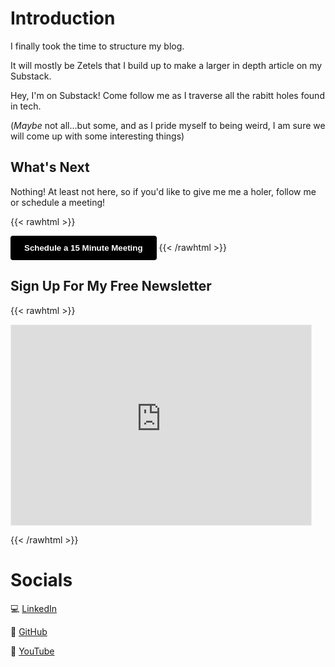 # Introduction

I finally took the time to structure my blog.

It will mostly be Zetels that I build up to make a larger in depth article on my Substack.

Hey, I'm on Substack! Come follow me as I traverse all the rabitt holes found in tech.

(*Maybe* not all...but some, and as I pride myself to being weird, I am sure we will come up with some interesting things)

## What's Next

Nothing! At least not here, so if you'd like to give me me a holer, follow me or schedule a meeting!


{{< rawhtml >}}
<!-- Cal element-click embed code begins -->
<script type="text/javascript">
  (function (C, A, L) { let p = function (a, ar) { a.q.push(ar); }; let d = C.document; C.Cal = C.Cal || function () { let cal = C.Cal; let ar = arguments; if (!cal.loaded) { cal.ns = {}; cal.q = cal.q || []; d.head.appendChild(d.createElement("script")).src = A; cal.loaded = true; } if (ar[0] === L) { const api = function () { p(api, arguments); }; const namespace = ar[1]; api.q = api.q || []; if(typeof namespace === "string"){cal.ns[namespace] = cal.ns[namespace] || api;p(cal.ns[namespace], ar);p(cal, ["initNamespace", namespace]);} else p(cal, ar); return;} p(cal, ar); }; })(window, "https://app.cal.com/embed/embed.js", "init");
Cal("init", "virtual-coffee", {origin:"https://cal.com"});

  
  // Important: Please add the following attributes to the element that should trigger the calendar to open upon clicking.
  // `data-cal-link="pedrotchang/virtual-coffee"`
  // data-cal-namespace="virtual-coffee"
  // `data-cal-config='{"layout":"month_view"}'`

  Cal.ns["virtual-coffee"]("ui", {"hideEventTypeDetails":false,"layout":"month_view"});
  </script>
  <!-- Cal element-click embed code ends -->
<button 
  data-cal-link="pedrotchang/virtual-coffee" 
  data-cal-namespace="virtual-coffee" 
  data-cal-config='{"layout":"month_view"}'
  style="
    background-color: black; 
    color: white; 
    padding: 10px 20px; 
    border: 2px solid black; 
    border-radius: 4px; 
    cursor: pointer; 
    font-weight: bold;
    transition: all 0.3s ease;"
  onmouseover="this.style.backgroundColor='white'; this.style.color='black';" 
  onmouseout="this.style.backgroundColor='black'; this.style.color='white';">
  Schedule a 15 Minute Meeting
</button>
{{< /rawhtml >}}

## Sign Up For My Free Newsletter

{{< rawhtml >}}

<iframe src="https://pedrotchang.substack.com/embed" width="480" height="320" style="border:1px solid #EEE; background:white;" frameborder="0" scrolling="no"></iframe>

{{< /rawhtml >}}

# Socials

💻 [LinkedIn](https://www.linkedin.com/in/pedrotchang)

💾 [GitHub](https://github.com/pedrotchang/)

🎥 [YouTube](https://www.youtube.com/@Pedrotchang)
